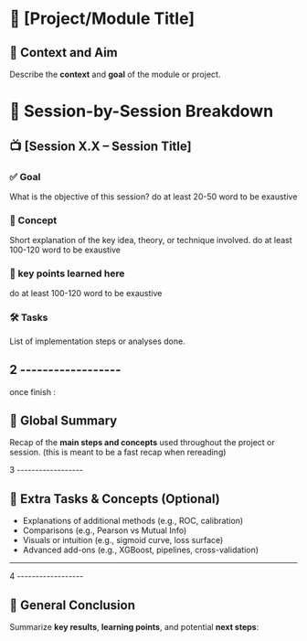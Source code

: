 # 📘 [Project/Module Title]

## 🎯 Context and Aim

Describe the **context** and **goal** of the module or project.

# 🧩 Session-by-Session Breakdown

## 📺 [Session X.X – Session Title]

### ✅ Goal
What is the objective of this session?
do at least 20-50 word to be exaustive 
### 🧠 Concept
Short explanation of the key idea, theory, or technique involved.
do at least 100-120 word to be exaustive 

### 🧠 key points learned here
do at least 100-120 word to be exaustive 

### 🛠️ Tasks
List of implementation steps or analyses done.

2 ------------------
---
once finish :
## 🧭 Global Summary
Recap of the **main steps and concepts** used throughout the project or session.
(this is meant to be a fast recap when rereading)

3 ------------------

## 🧪 Extra Tasks & Concepts (Optional)

* Explanations of additional methods (e.g., ROC, calibration)
* Comparisons (e.g., Pearson vs Mutual Info)
* Visuals or intuition (e.g., sigmoid curve, loss surface)
* Advanced add-ons (e.g., XGBoost, pipelines, cross-validation)

---
4 ------------------

## 🧾 General Conclusion

Summarize **key results**, **learning points**, and potential **next steps**:


